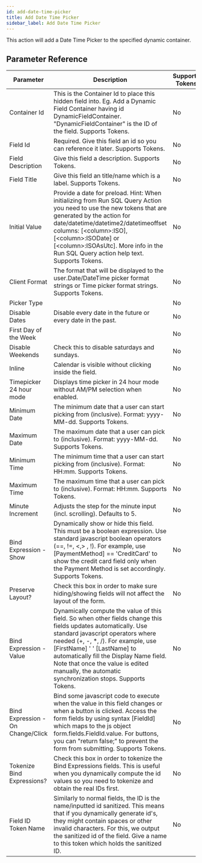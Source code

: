 ```yaml
---
id: add-date-time-picker
title: Add Date Time Picker
sidebar_label: Add Date Time Picker
---
```



This action will add a Date Time Picker to the specified dynamic container.

## Parameter Reference
| Parameter | Description | Supports Tokens | Default |
| -- | -- | -- | -- |
| Container Id | This is the Container Id to place this hidden field into. Eg. Add a Dynamic Field Container having id DynamicFieldContainer. "DynamicFieldContainer" is the ID of the field. Supports Tokens. | No | None |
| Field Id | Required. Give this field an id so you can reference it later. Supports Tokens. | No | None |
| Field Description | Give this field a description. Supports Tokens. | No | None |
| Field Title | Give this field an title/name which is a label. Supports Tokens. | No | None |
| Initial Value | Provide a date for preload. Hint: When initializing from Run SQL Query Action you need to use the new tokens that are generated by the action for date/datetime/datetime2/datetimeoffset columns: [&lt;column&gt;:ISO], [&lt;column&gt;:ISODate] or [&lt;column&gt;:ISOAsUtc]. More info in the Run SQL Query action help text. Supports Tokens. | No | None |
| Client Format | The format that will be displayed to the user.Date/DateTime picker format strings or Time picker format strings. Supports Tokens. | No | None |
| Picker Type |  | No | dateandtime |
| Disable Dates | Disable every date in the future or every date in the past. | No | none |
| First Day of the Week |  | No | sunday |
| Disable Weekends | Check this to disable saturdays and sundays. | No | false |
| Inline | Calendar is visible without clicking inside the field. | No | false |
| Timepicker 24 hour mode | Displays time picker in 24 hour mode without AM/PM selection when enabled. | No | false |
| Minimum Date | The minimum date that a user can start picking from (inclusive). Format: yyyy-MM-dd. Supports Tokens. | No | None |
| Maximum Date | The maximum date that a user can pick to (inclusive). Format: yyyy-MM-dd. Supports Tokens. | No | None |
| Minimum Time | The minimum time that a user can start picking from (inclusive). Format: HH:mm. Supports Tokens. | No | None |
| Maximum Time | The maximum time that a user can pick to (inclusive). Format: HH:mm. Supports Tokens. | No | None |
| Minute Increment | Adjusts the step for the minute input (incl. scrolling). Defaults to 5. | No | 5 |
| Bind Expression - Show | Dynamically show or hide this field. This must be a boolean expression. Use standard javascript boolean operators (==, !=, &#x3C;,&#x3E; , !). For example, use [PaymentMethod] == &#x27;CreditCard&#x27; to show the credit card field only when the Payment Method is set accordingly. Supports Tokens. | No | None |
| Preserve Layout? | Check this box in order to make sure hiding/showing fields will not affect the layout of the form. | No | None |
| Bind Expression - Value | Dynamically compute the value of this field. So when other fields change this fields updates automatically. Use standard javascript operators where needed (+, -, *, /). For example, use [FirstName] &#x27; &#x27; [LastName] to automatically fill the Display Name field. Note that once the value is edited manually, the automatic synchronization stops. Supports Tokens. | No | None |
| Bind Expression - On Change/Click | Bind some javascript code to execute when the value in this field changes or when a button is clicked. Access the form fields by using syntax [FieldId] which maps to the js object form.fields.FieldId.value. For buttons, you can &#x22;return false;&#x22; to prevent the form from submitting. Supports Tokens. | No | None |
| Tokenize Bind Expressions? | Check this box in order to tokenize the Bind Expressions fields. This is useful when you dynamically compute the id values so you need to tokenize and obtain the real IDs first. | No | None |
| Field ID Token Name | Similarly to normal fields, the ID is the name/inputted id sanitized. This means that if you dynamically generate id's, they might contain spaces or other invalid characters. For this, we output the sanitized id of the field. Give a name to this token which holds the sanitized ID. | No | None |
